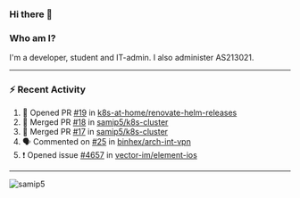 ### Hi there 👋

### Who am I?
I'm a developer, student and IT-admin. I also administer AS213021.

---
### :zap: Recent Activity
<!--START_SECTION:activity-->
1. 💪 Opened PR [#19](https://github.com/k8s-at-home/renovate-helm-releases/pull/19) in [k8s-at-home/renovate-helm-releases](https://github.com/k8s-at-home/renovate-helm-releases)
2. 🎉 Merged PR [#18](https://github.com/samip5/k8s-cluster/pull/18) in [samip5/k8s-cluster](https://github.com/samip5/k8s-cluster)
3. 🎉 Merged PR [#17](https://github.com/samip5/k8s-cluster/pull/17) in [samip5/k8s-cluster](https://github.com/samip5/k8s-cluster)
4. 🗣 Commented on [#25](https://github.com/binhex/arch-int-vpn/issues/25) in [binhex/arch-int-vpn](https://github.com/binhex/arch-int-vpn)
5. ❗️ Opened issue [#4657](https://github.com/vector-im/element-ios/issues/4657) in [vector-im/element-ios](https://github.com/vector-im/element-ios)
<!--END_SECTION:activity-->
---

<img align="center" src="https://github-readme-stats.vercel.app/api?username=samip5&show_icons=true" alt="samip5" />
